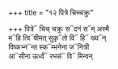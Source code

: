 +++
title = "१२ पित्रे चिच्चक्रुः"

+++
पित्रे᳓ चिच् चक्रुः स᳓दनं स᳓म् अस्मै  
म᳓हि त्वि᳓षीमत् सुकृ᳓तो वि᳓ हि᳓ ख्य᳓न्  
विष्कभ्न᳓न्त स्क᳓म्भनेना ज᳓नित्री  
आ᳓सीना ऊर्ध्वं᳓ रभसं᳓ वि᳓ मिन्वन्